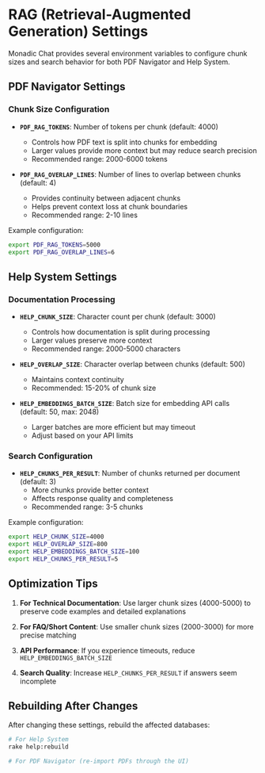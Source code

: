 # RAG (Retrieval-Augmented Generation) Settings

Monadic Chat provides several environment variables to configure chunk sizes and search behavior for both PDF Navigator and Help System.

## PDF Navigator Settings

### Chunk Size Configuration

- **`PDF_RAG_TOKENS`**: Number of tokens per chunk (default: 4000)
  - Controls how PDF text is split into chunks for embedding
  - Larger values provide more context but may reduce search precision
  - Recommended range: 2000-6000 tokens

- **`PDF_RAG_OVERLAP_LINES`**: Number of lines to overlap between chunks (default: 4)
  - Provides continuity between adjacent chunks
  - Helps prevent context loss at chunk boundaries
  - Recommended range: 2-10 lines

Example configuration:
```bash
export PDF_RAG_TOKENS=5000
export PDF_RAG_OVERLAP_LINES=6
```

## Help System Settings

### Documentation Processing

- **`HELP_CHUNK_SIZE`**: Character count per chunk (default: 3000)
  - Controls how documentation is split during processing
  - Larger values preserve more context
  - Recommended range: 2000-5000 characters

- **`HELP_OVERLAP_SIZE`**: Character overlap between chunks (default: 500)
  - Maintains context continuity
  - Recommended: 15-20% of chunk size

- **`HELP_EMBEDDINGS_BATCH_SIZE`**: Batch size for embedding API calls (default: 50, max: 2048)
  - Larger batches are more efficient but may timeout
  - Adjust based on your API limits

### Search Configuration

- **`HELP_CHUNKS_PER_RESULT`**: Number of chunks returned per document (default: 3)
  - More chunks provide better context
  - Affects response quality and completeness
  - Recommended range: 3-5 chunks

Example configuration:
```bash
export HELP_CHUNK_SIZE=4000
export HELP_OVERLAP_SIZE=800
export HELP_EMBEDDINGS_BATCH_SIZE=100
export HELP_CHUNKS_PER_RESULT=5
```

## Optimization Tips

1. **For Technical Documentation**: Use larger chunk sizes (4000-5000) to preserve code examples and detailed explanations

2. **For FAQ/Short Content**: Use smaller chunk sizes (2000-3000) for more precise matching

3. **API Performance**: If you experience timeouts, reduce `HELP_EMBEDDINGS_BATCH_SIZE`

4. **Search Quality**: Increase `HELP_CHUNKS_PER_RESULT` if answers seem incomplete

## Rebuilding After Changes

After changing these settings, rebuild the affected databases:

```bash
# For Help System
rake help:rebuild

# For PDF Navigator (re-import PDFs through the UI)
```